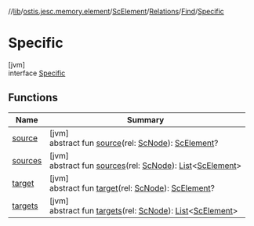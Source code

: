//[lib](../../../../../../index.md)/[ostis.jesc.memory.element](../../../../index.md)/[ScElement](../../../index.md)/[Relations](../../index.md)/[Find](../index.md)/[Specific](index.md)

# Specific

[jvm]\
interface [Specific](index.md)

## Functions

| Name | Summary |
|---|---|
| [source](source.md) | [jvm]<br>abstract fun [source](source.md)(rel: [ScNode](../../../../../ostis.jesc.memory.element.node/-sc-node/index.md)): [ScElement](../../../index.md)? |
| [sources](sources.md) | [jvm]<br>abstract fun [sources](sources.md)(rel: [ScNode](../../../../../ostis.jesc.memory.element.node/-sc-node/index.md)): [List](https://kotlinlang.org/api/latest/jvm/stdlib/kotlin.collections/-list/index.html)&lt;[ScElement](../../../index.md)&gt; |
| [target](target.md) | [jvm]<br>abstract fun [target](target.md)(rel: [ScNode](../../../../../ostis.jesc.memory.element.node/-sc-node/index.md)): [ScElement](../../../index.md)? |
| [targets](targets.md) | [jvm]<br>abstract fun [targets](targets.md)(rel: [ScNode](../../../../../ostis.jesc.memory.element.node/-sc-node/index.md)): [List](https://kotlinlang.org/api/latest/jvm/stdlib/kotlin.collections/-list/index.html)&lt;[ScElement](../../../index.md)&gt; |
